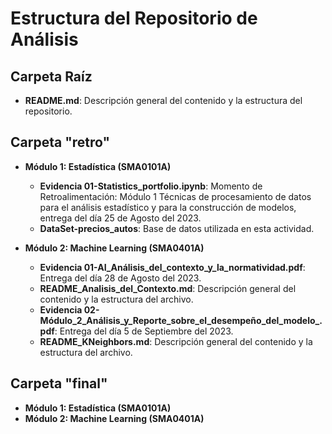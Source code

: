 # Estructura del Repositorio de Análisis

## Carpeta Raíz
- **README.md**: Descripción general del contenido y la estructura del repositorio.

## Carpeta "retro"
- **Módulo 1: Estadística (SMA0101A)**
  - **Evidencia 01-Statistics_portfolio.ipynb**: Momento de Retroalimentación: Módulo 1 Técnicas de procesamiento de datos para el análisis estadístico y para la construcción de modelos, entrega del día 25 de Agosto del 2023.
  - **DataSet-precios_autos**: Base de datos utilizada en esta actividad.
  
- **Módulo 2: Machine Learning (SMA0401A)**
  - **Evidencia 01-AI_Análisis_del_contexto_y_la_normatividad.pdf**: Entrega del día 28 de Agosto del 2023.
  - **README_Analisis_del_Contexto.md**: Descripción general del contenido y la estructura del archivo.
  - **Evidencia 02-Módulo_2_Análisis_y_Reporte_sobre_el_desempeño_del_modelo_.pdf**: Entrega del día 5 de Septiembre del 2023.
  -  **README_KNeighbors.md**: Descripción general del contenido y la estructura del archivo.

## Carpeta "final"
- **Módulo 1: Estadística (SMA0101A)**
- **Módulo 2: Machine Learning (SMA0401A)**



